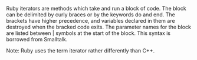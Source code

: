 Ruby iterators are methods which take and run a block of code. The block can be delimited by curly braces or by the keywords do and end. The brackets have higher precedence, and variables declared in them are destroyed when the bracked code exits.
The parameter names for the block are listed between | symbols at the start of the block. This syntax is borrowed from Smalltalk.

Note: Ruby uses the term iterator rather differently than C++.
